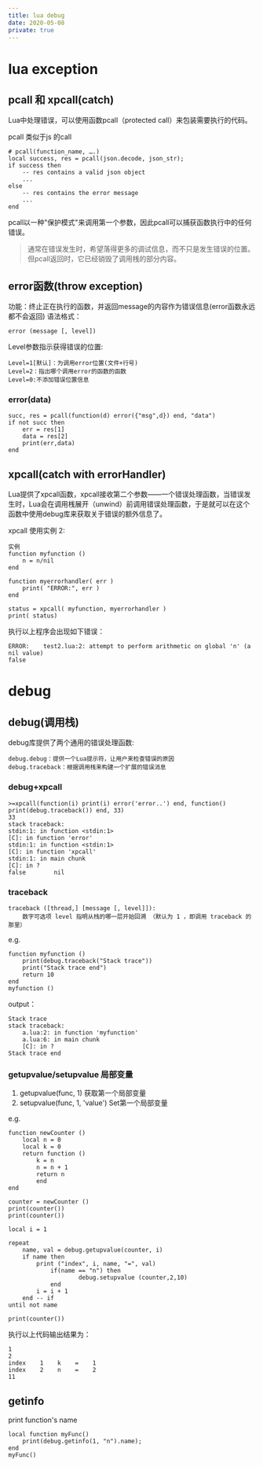 ```yaml
---
title: lua debug
date: 2020-05-08
private: true
---
```

# lua exception

## pcall 和 xpcall(catch)
Lua中处理错误，可以使用函数pcall（protected call）来包装需要执行的代码。

pcall 类似于js 的call

    # pcall(function_name, ….)
    local success, res = pcall(json.decode, json_str);
    if success then
        -- res contains a valid json object
        ...
    else
        -- res contains the error message
        ...
    end

pcall以一种"保护模式"来调用第一个参数，因此pcall可以捕获函数执行中的任何错误。

> 通常在错误发生时，希望落得更多的调试信息，而不只是发生错误的位置。但pcall返回时，它已经销毁了调用桟的部分内容。

## error函数(throw exception)
功能：终止正在执行的函数，并返回message的内容作为错误信息(error函数永远都不会返回)
语法格式：

    error (message [, level])

Level参数指示获得错误的位置:

    Level=1[默认]：为调用error位置(文件+行号)
    Level=2：指出哪个调用error的函数的函数
    Level=0:不添加错误位置信息

### error(data)

    succ, res = pcall(function(d) error({"msg",d}) end, "data")
    if not succ then
        err = res[1]
        data = res[2]
        print(err,data)
    end

## xpcall(catch with errorHandler)
Lua提供了xpcall函数，xpcall接收第二个参数——一个错误处理函数，当错误发生时，Lua会在调用桟展开（unwind）前调用错误处理函数，于是就可以在这个函数中使用debug库来获取关于错误的额外信息了。

xpcall 使用实例 2:

    实例
    function myfunction ()
        n = n/nil
    end

    function myerrorhandler( err )
        print( "ERROR:", err )
    end

    status = xpcall( myfunction, myerrorhandler )
    print( status)

执行以上程序会出现如下错误：

    ERROR:    test2.lua:2: attempt to perform arithmetic on global 'n' (a nil value)
    false

# debug
## debug(调用栈)
debug库提供了两个通用的错误处理函数:

    debug.debug：提供一个Lua提示符，让用户来检查错误的原因
    debug.traceback：根据调用桟来构建一个扩展的错误消息

### debug+xpcall
    >=xpcall(function(i) print(i) error('error..') end, function() print(debug.traceback()) end, 33)
    33
    stack traceback:
    stdin:1: in function <stdin:1>
    [C]: in function 'error'
    stdin:1: in function <stdin:1>
    [C]: in function 'xpcall'
    stdin:1: in main chunk
    [C]: in ?
    false        nil

### traceback
    traceback ([thread,] [message [, level]]):
        数字可选项 level 指明从栈的哪一层开始回溯 （默认为 1 ，即调用 traceback 的那里）

e.g.

    function myfunction ()
        print(debug.traceback("Stack trace"))
        print("Stack trace end")
        return 10
    end
    myfunction ()

output：

    Stack trace
    stack traceback:
        a.lua:2: in function 'myfunction'
        a.lua:6: in main chunk
        [C]: in ?
    Stack trace end

### getupvalue/setupvalue 局部变量
1. getupvalue(func, 1) 获取第一个局部变量
1. setupvalue(func, 1, 'value') Set第一个局部变量

e.g.

    function newCounter ()
        local n = 0
        local k = 0
        return function ()
            k = n
            n = n + 1
            return n
            end
    end

    counter = newCounter ()
    print(counter())
    print(counter())

    local i = 1

    repeat
        name, val = debug.getupvalue(counter, i)
        if name then
            print ("index", i, name, "=", val)
                if(name == "n") then
                        debug.setupvalue (counter,2,10)
                end
            i = i + 1
        end -- if
    until not name

    print(counter())

执行以上代码输出结果为：

    1
    2
    index    1    k    =    1
    index    2    n    =    2
    11

## getinfo
print function's name

    local function myFunc()
        print(debug.getinfo(1, "n").name);
    end
    myFunc()